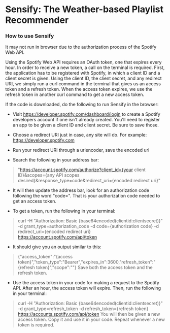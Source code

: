 # Sensify: The Weather-based Playlist Recommender


### How to use Sensify
It may not run in browser due to the authorization process of the Spotify Web API.

Using the Spotify Web API requires an OAuth token, one that expires every hour. In order to receive a new token, a call on the terminal is required. First, the application has to be registered with Spotify, in which a client ID and a client secret is given. Using the client ID, the client secret, and any redirect URI, we simply run a curl command in the terminal that gives us an access token and a refresh token. When the access token expires, we use the refresh token in another curl command to get a new access token.

If the code is downloaded, do the following to run Sensify in the browser:

* Visit https://developer.spotify.com/dashboard/login to create a Spotify developers account if one isn't already created. You'll need to register an app to be given a client ID and client secret. Be sure to save those.

* Choose a redirect URI just in case, any site will do. For example: https://developer.spotify.com

* Run your redirect URI through a urlencoder, save the encoded uri

* Search the following in your address bar:
> "https://account.spotify.com/authorize?client_id={your client ID}&scopes={any API scopes desired}&response_type=code&redirect_uri={encoded redirect uri}"

* It will then update the address bar, look for an authorization code following the word "code=". That is your authorization code needed to get an access token.

* To get a token, run the following in your terminal:
> curl -H "Authorization: Basic {base64encoded(clientid:clientsecret)}" -d grant_type=authorization_code -d code={authorization code} -d redirect_uri={encoded redirect uri} https://account.spotify.com/api/token

* It should give you an output similar to this:
> {"access_token":"{access token}","token_type":"Bearer","expires_in":3600,"refresh_token":"{refresh token}","scope":""}
Save both the access token and the refresh token.

* Use the access token in your code for making a request to the Spotify API. After an hour, the access token will expire. Then, run the following in your terminal:
> curl -H "Authorization: Basic {base64encoded(clientid:clientsecret)}" -d grant_type=refresh_token -d refresh_token={refresh token} https://accounts.spotify.com/api/token
You will then be given a new access token. Copy it and use it in your code. Repeat whenever a new token is required.